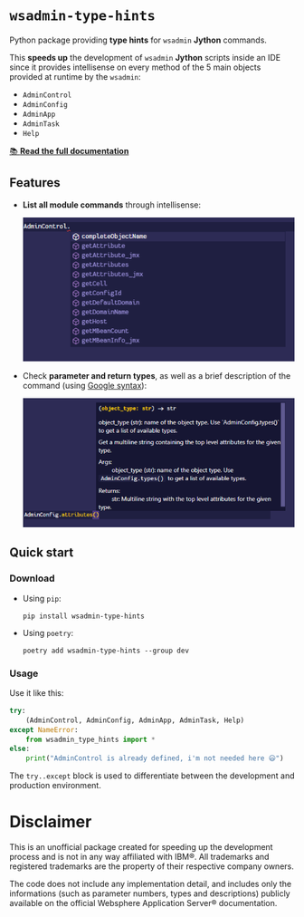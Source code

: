 # `wsadmin-type-hints`
Python package providing **type hints** for `wsadmin` **Jython** commands.

This **speeds up** the development of `wsadmin` **Jython** scripts inside an IDE since it provides intellisense on every method of the 5 main objects provided at runtime by the `wsadmin`:
- `AdminControl`
- `AdminConfig`
- `AdminApp`
- `AdminTask`
- `Help`

[📚 **Read the full documentation**](https://lukesavefrogs.github.io/wsadmin-type-hints/)

## Features
- **List all module commands** through intellisense:

	![List module commands](images/60817fad50b7491f2d03e29e93568bfb74dd0ce265319675f2fb83cad67a46fa.png "List all module commands")

- Check **parameter and return types**, as well as a brief description of the command (using [Google syntax](https://google.github.io/styleguide/pyguide.html#38-comments-and-docstrings)):

	![Parameters](images/e84d4763b6a93d5950af4b85e9b43d04f8fda9b35a9c4d16ed0f52084dd27195.png "Parameter and return types")  

## Quick start
### Download
- Using `pip`:
	```
	pip install wsadmin-type-hints
	```

- Using `poetry`:
	```
	poetry add wsadmin-type-hints --group dev 
	```

### Usage
Use it like this:
```python
try:
	(AdminControl, AdminConfig, AdminApp, AdminTask, Help)
except NameError:
	from wsadmin_type_hints import *
else:
	print("AdminControl is already defined, i'm not needed here 😃")
```
The `try..except` block is used to differentiate between the development and production environment.



# Disclaimer
This is an unofficial package created for speeding up the development process and is not in any way affiliated with IBM®. All trademarks and registered trademarks are the property of their respective company owners.

The code does not include any implementation detail, and includes only the informations (such as parameter numbers, types and descriptions) publicly available on the official Websphere Application Server® documentation.
